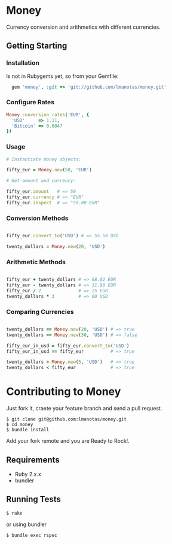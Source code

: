 # Money

Currency conversion and arithmetics with different currencies.

## Getting Starting

### Installation
Is not in Rubygems yet, so from your Gemfile:
```ruby
  gem 'money', :git => 'git://github.com/lmanotas/money.git' 
```
### Configure Rates
```ruby
Money.conversion_rates('EUR', {
  'USD'     => 1.11,
  'Bitcoin' => 0.0047
})
```

### Usage
```ruby
# Instantiate money objects:

fifty_eur = Money.new(50, 'EUR')

# Get amount and currency:

fifty_eur.amount   # => 50
fifty_eur.currency # => "EUR"
fifty_eur.inspect  # => "50.00 EUR"
```
### Conversion Methods
```ruby

fifty_eur.convert_to('USD') # => 55.50 USD

twenty_dollars = Money.new(20, 'USD')
````
### Arithmetic Methods
```ruby

fifty_eur + twenty_dollars # => 68.02 EUR
fifty_eur - twenty_dollars # => 31.98 EUR
fifty_eur / 2              # => 25 EUR
twenty_dollars * 3         # => 60 USD
```
### Comparing Currencies
```ruby

twenty_dollars == Money.new(20, 'USD') # => true
twenty_dollars == Money.new(30, 'USD') # => false

fifty_eur_in_usd = fifty_eur.convert_to('USD')
fifty_eur_in_usd == fifty_eur          # => true

twenty_dollars > Money.new(5, 'USD')   # => true
twenty_dollars < fifty_eur             # => true
```

# Contributing to Money

Just fork it, craete your feature branch and send a pull request.

````
$ git clone git@github.com:lmanotas/money.git
$ cd money
$ bundle install
````

Add your fork remote and you are Ready to Rock!.

## Requirements
* Ruby 2.x.x
* bundler


## Running Tests
```
$ rake
```
or using bundler
````
$ bundle exec rspec
````